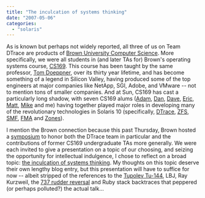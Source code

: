 ```yaml
---
title: "The inculcation of systems thinking"
date: "2007-05-06"
categories: 
  - "solaris"
---
```


As is known but perhaps not widely reported, all three of us on Team DTrace are products of [Brown University Computer Science](http://www.cs.brown.edu/). More specifically, we were all students in (and later TAs for) Brown's operating systems course, [CS169](http://www.cs.brown.edu/courses/cs169/). This course has been taught by the same professor, [Tom Doeppner](http://cs.brown.edu/people/faculty/twd.html), over its thirty year lifetime, and has become something of a legend in Silicon Valley, having produced some of the top engineers at major companies like NetApp, SGI, Adobe, and VMware -- not to mention tons of smaller companies. And at Sun, CS169 has cast a particularly long shadow, with seven CS169 alums ([Adam](http://blogs.sun.com/ahl), [Dan](http://blogs.sun.com/dp), [Dave](http://blogs.sun.com/dep), [Eric](http://blogs.sun.com/eschrock), [Matt](http://blogs.sun.com/ahrens), [Mike](http://blogs.sun.com/mws) and me) having together played major roles in developing many of the revolutionary technologies in Solaris 10 (specifically, [DTrace](http://www.opensolaris.org/os/community/dtrace/), [ZFS](http://www.opensolaris.org/os/community/zfs/), [SMF](http://www.opensolaris.org/os/community/smf/), [FMA](http://www.opensolaris.org/os/community/fm/) and [Zones](http://www.opensolaris.org/os/community/zones/)).

I mention the Brown connection because this past Thursday, Brown hosted a [symposium](http://www.cs.brown.edu/industry/ipp/symposia/ipp37/) to honor both the DTrace team in particular and the contributions of former CS169 undergraduate TAs more generally. We were each invited to give a presentation on a topic of our choosing, and seizing the opportunity for intellectual indulgence, I chose to reflect on a broad topic: [the inculcation of systems thinking](systems.pdf). My thoughts on this topic deserve their own lengthy blog entry, but this presentation will have to suffice for now -- albeit stripped of the references to the [Tupolev Tu-144](http://en.wikipedia.org/wiki/Tupolev_Tu-144), LBJ, Ray Kurzweil, the [737 rudder reversal](http://seattletimes.nwsource.com/news/local/737/) and Ruby stack backtraces that peppered (or perhaps polluted?) the actual talk...
